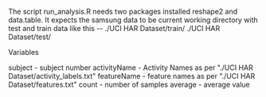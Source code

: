 The script run_analysis.R needs two packages  installed reshape2 and data.table. 
It expects the samsung data to be current working directory with test and train data like this --
./UCI HAR Dataset/train/
./UCI HAR Dataset/test/

Variables 

 subject  - subject number 
 activityName  - Activity Names as per "./UCI HAR Dataset/activity_labels.txt"
 featureName - feature names as per "./UCI HAR Dataset/features.txt"
 count    - number of samples
 average - average value